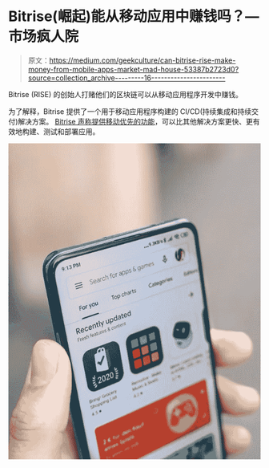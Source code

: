 # Bitrise(崛起)能从移动应用中赚钱吗？—市场疯人院

> 原文：<https://medium.com/geekculture/can-bitrise-rise-make-money-from-mobile-apps-market-mad-house-53387b2723d0?source=collection_archive---------16----------------------->

Bitrise (RISE) 的创始人打赌他们的区块链可以从移动应用程序开发中赚钱。

为了解释，Bitrise 提供了一个用于移动应用程序构建的 CI/CD(持续集成和持续交付)解决方案。 [Bitrise 声称提供移动优先的功能](https://www.bitrise.io/)，可以比其他解决方案更快、更有效地构建、测试和部署应用。

![](img/77ba74a27898311c8c70c4ea76d29ade.png)